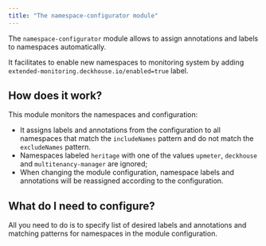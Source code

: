 ```yaml
---
title: "The namespace-configurator module"
---
```


The `namespace-configurator` module allows to assign annotations and labels to namespaces automatically.

It facilitates to enable new namespaces to monitoring system by adding `extended-monitoring.deckhouse.io/enabled=true` label.

## How does it work?

This module monitors the namespaces and configuration:

* It assigns labels and annotations from the configuration to all namespaces that match the `includeNames` pattern and do not match the `excludeNames` pattern.
* Namespaces labeled `heritage` with one of the values `upmeter`, `deckhouse` and `multitenancy-manager` are ignored;
* When changing the module configuration, namespace labels and annotations will be reassigned according to the configuration.

## What do I need to configure?

All you need to do is to specify list of desired labels and annotations and matching patterns for namespaces in the module configuration.
